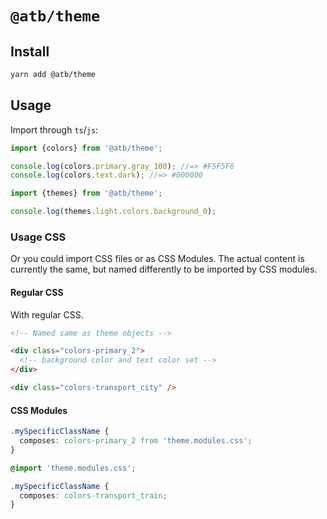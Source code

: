 # `@atb/theme`

## Install

```sh
yarn add @atb/theme
```

## Usage

Import through `ts`/`js`:

```ts
import {colors} from '@atb/theme';

console.log(colors.primary.gray_100); //=> #F5F5F6
console.log(colors.text.dark); //=> #000000
```

```ts
import {themes} from '@atb/theme';

console.log(themes.light.colors.background_0);
```

### Usage CSS

Or you could import CSS files or as CSS Modules. The actual content is currently the same, but named differently to be imported by CSS modules.

#### Regular CSS

With regular CSS.

```html
<!-- Named same as theme objects -->

<div class="colors-primary_2">
  <!-- background color and text color set -->
</div>

<div class="colors-transport_city" />
```

#### CSS Modules

```css
.mySpecificClassName {
  composes: colors-primary_2 from 'theme.modules.css';
}
```

```css
@import 'theme.modules.css';

.mySpecificClassName {
  composes: colors-transport_train;
}
```
